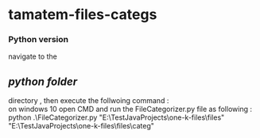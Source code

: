# tamatem-files-categs

<h3>Python version </h3>

navigate to the <h2><i>python folder</i></h2> directory , then execute the follwoing command :
</BR>
on windows 10 open CMD and run the FileCategorizer.py file as following :</BR>
 python .\FileCategorizer.py "E:\\TestJavaProjects\\one-k-files\\files" "E:\\TestJavaProjects\\one-k-files\\files\\categ"
